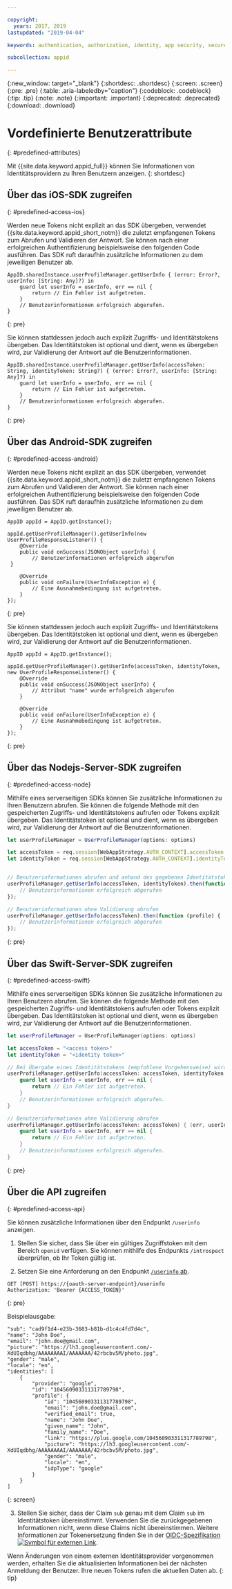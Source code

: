 ```yaml
---

copyright:
  years: 2017, 2019
lastupdated: "2019-04-04"

keywords: authentication, authorization, identity, app security, secure, user information, attributes, accessing, storing, preregister, profiles

subcollection: appid

---
```


{:new_window: target="_blank"}
{:shortdesc: .shortdesc}
{:screen: .screen}
{:pre: .pre}
{:table: .aria-labeledby="caption"}
{:codeblock: .codeblock}
{:tip: .tip}
{:note: .note}
{:important: .important}
{:deprecated: .deprecated}
{:download: .download}

# Vordefinierte Benutzerattribute
{: #predefined-attributes}

Mit {{site.data.keyword.appid_full}} können Sie Informationen von Identitätsprovidern zu Ihren Benutzern anzeigen.
{: shortdesc}


## Über das iOS-SDK zugreifen
{: #predefined-access-ios}

Werden neue Tokens nicht explizit an das SDK übergeben, verwendet {{site.data.keyword.appid_short_notm}} die zuletzt empfangenen Tokens zum Abrufen und Validieren der Antwort. Sie können nach einer erfolgreichen Authentifizierung beispielsweise den folgenden Code ausführen. Das SDK ruft daraufhin zusätzliche Informationen zu dem jeweiligen Benutzer ab.

```
AppID.sharedInstance.userProfileManager.getUserInfo { (error: Error?, userInfo: [String: Any]?) in
	guard let userInfo = userInfo, err == nil {
		return // Ein Fehler ist aufgetreten.
	}
	// Benutzerinformationen erfolgreich abgerufen.
}
```
{: pre}

Sie können stattdessen jedoch auch explizit Zugriffs- und Identitätstokens übergeben. Das Identitätstoken ist optional und dient, wenn es übergeben wird, zur Validierung der Antwort auf die Benutzerinformationen.

```
AppID.sharedInstance.userProfileManager.getUserInfo(accessToken: String, identityToken: String?) { (error: Error?, userInfo: [String: Any]?) in
	guard let userInfo = userInfo, err == nil {
		return // Ein Fehler ist aufgetreten.
	}
	// Benutzerinformationen erfolgreich abgerufen.
}
```
{: pre}


## Über das Android-SDK zugreifen
{: #predefined-access-android}

Werden neue Tokens nicht explizit an das SDK übergeben, verwendet {{site.data.keyword.appid_short_notm}} die zuletzt empfangenen Tokens zum Abrufen und Validieren der Antwort. Sie können nach einer erfolgreichen Authentifizierung beispielsweise den folgenden Code ausführen. Das SDK ruft daraufhin zusätzliche Informationen zu dem jeweiligen Benutzer ab.

```
AppID appId = AppID.getInstance();

appId.getUserProfileManager().getUserInfo(new UserProfileResponseListener() {
	@Override
	public void onSuccess(JSONObject userInfo) {
		// Benutzerinformationen erfolgreich abgerufen
 }

	@Override
	public void onFailure(UserInfoException e) {
		// Eine Ausnahmebedingung ist aufgetreten.
	}
});
```
{: pre}

Sie können stattdessen jedoch auch explizit Zugriffs- und Identitätstokens übergeben. Das Identitätstoken ist optional und dient, wenn es übergeben wird, zur Validierung der Antwort auf die Benutzerinformationen.

```
AppID appId = AppID.getInstance();

appId.getUserProfileManager().getUserInfo(accessToken, identityToken, new UserProfileResponseListener() {
	@Override
	public void onSuccess(JSONObject userInfo) {
		// Attribut "name" wurde erfolgreich abgerufen
	}

	@Override
	public void onFailure(UserInfoException e) {
		// Eine Ausnahmebedingung ist aufgetreten.
	}
});
```
{: pre}


## Über das Nodejs-Server-SDK zugreifen
{: #predefined-access-node}


Mithilfe eines serverseitigen SDKs können Sie zusätzliche Informationen zu Ihren Benutzern abrufen. Sie können die folgende Methode mit den gespeicherten Zugriffs- und Identitätstokens aufrufen oder Tokens explizit übergeben. Das Identitätstoken ist optional und dient, wenn es übergeben wird, zur Validierung der Antwort auf die Benutzerinformationen.


```javascript
let userProfileManager = UserProfileManager(options: options)

let accessToken = req.session[WebAppStrategy.AUTH_CONTEXT].accessToken;
let identityToken = req.session[WebAppStrategy.AUTH_CONTEXT].identityToken;


// Benutzerinformationen abrufen und anhand des gegebenen Identitätstokens validieren
userProfileManager.getUserInfo(accessToken, identityToken).then(function (profile) {
	// Benutzerinformationen erfolgreich abgerufen
});

// Benutzerinformationen ohne Validierung abrufen
userProfileManager.getUserInfo(accessToken).then(function (profile) {
	// Benutzerinformationen erfolgreich abgerufen
});
```
{: pre}



## Über das Swift-Server-SDK zugreifen
{: #predefined-access-swift}

Mithilfe eines serverseitigen SDKs können Sie zusätzliche Informationen zu Ihren Benutzern abrufen. Sie können die folgende Methode mit den gespeicherten Zugriffs- und Identitätstokens aufrufen oder Tokens explizit übergeben. Das Identitätstoken ist optional und dient, wenn es übergeben wird, zur Validierung der Antwort auf die Benutzerinformationen.


```swift
let userProfileManager = UserProfileManager(options: options)

let accessToken = "<access token>"
let identityToken = "<identity token>"

// Bei Übergabe eines Identitätstokens (empfohlene Vorgehensweise) wird die Antwort mit dem Identitätstoken validiert.
userProfileManager.getUserInfo(accessToken: accessToken, identityToken: identityToken) { (err, userInfo) in
	guard let userInfo = userInfo, err == nil {
		return // Ein Fehler ist aufgetreten.
	}
	// Benutzerinformationen erfolgreich abgerufen.
}

// Benutzerinformationen ohne Validierung abrufen
userProfileManager.getUserInfo(accessToken: accessToken) { (err, userInfo) in
	guard let userInfo = userInfo, err == nil {
		return // Ein Fehler ist aufgetreten.
	}
	// Benutzerinformationen erfolgreich abgerufen.
}
```
{: pre}



## Über die API zugreifen
{: #predefined-access-api}

Sie können zusätzliche Informationen über den Endpunkt `/userinfo` anzeigen.

1. Stellen Sie sicher, dass Sie über ein gültiges Zugriffstoken mit dem Bereich `openid` verfügen. Sie können mithilfe des Endpunkts `/introspect` überprüfen, ob Ihr Token gültig ist.

2. Setzen Sie eine Anforderung an den Endpunkt [`/userinfo` ab](https://us-south.appid.cloud.ibm.com/swagger-ui/#/Authorization_Server_V4/userInfo).
  ```
  GET [POST] https://{oauth-server-endpoint}/userinfo
  Authorization: 'Bearer {ACCESS_TOKEN}'
  ```
  {: pre}

  Beispielausgabe:
  ```
  "sub": "cad9f1d4-e23b-3683-b81b-d1c4c4fd7d4c",
  "name": "John Doe",
  "email": "john.doe@gmail.com",
  "picture": "https://lh3.googleusercontent.com/-XdUIqdbhg/AAAAAAAAI/AAAAAAA/42rbcbv5M/photo.jpg",
  "gender": "male",
  "locale": "en",
  "identities": [
      {
          "provider": "google",
          "id": "104560903311317789798",
          "profile": {
              "id": "104560903311317789798",
              "email": "john.doe@gmail.com",
              "verified_email": true,
              "name": "John Doe",
              "given_name": "John",
              "family_name": "Doe",
              "link": "https://plus.google.com/104560903311317789798",
              "picture": "https://lh3.googleusercontent.com/-XdUIqdbhg/AAAAAAAAI/AAAAAAA/42rbcbv5M/photo.jpg",
              "gender": "male",
              "locale": "en",
              "idpType": "google"
          }
      }
  ]
  ```
  {: screen}

3. Stellen Sie sicher, dass der Claim `sub` genau mit dem Claim `sub` im Identitätstoken übereinstimmt. Verwenden Sie die zurückgegebenen Informationen nicht, wenn diese Claims nicht übereinstimmen. Weitere Informationen zur Tokenersetzung finden Sie in der <a href="http://openid.net/specs/openid-connect-core-1_0.html#TokenSubstitution" target="__blank">OIDC-Spezifikation <img src="../../icons/launch-glyph.svg" alt="Symbol für externen Link"></a>.

Wenn Änderungen von einem externen Identitätsprovider vorgenommen werden, erhalten Sie die aktualisierten Informationen bei der nächsten Anmeldung der Benutzer. Ihre neuen Tokens rufen die aktuellen Daten ab.
{: tip}
